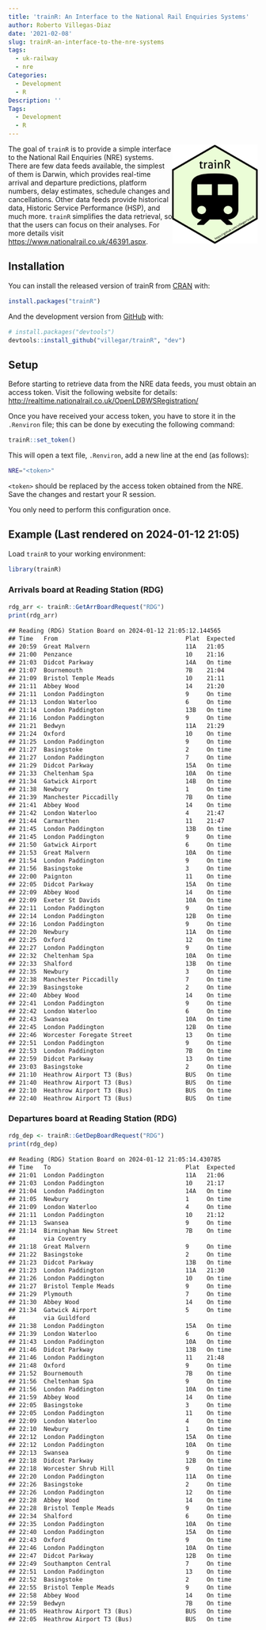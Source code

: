 ```yaml
---
title: 'trainR: An Interface to the National Rail Enquiries Systems'
author: Roberto Villegas-Diaz
date: '2021-02-08'
slug: trainR-an-interface-to-the-nre-systems
tags:
  - uk-railway
  - nre
Categories:
  - Development
  - R
Description: ''
Tags:
  - Development
  - R
---
```


<img src="https://raw.githubusercontent.com/villegar/trainR/main/inst/images/logo.png" alt="logo" align="right" height=200px/>

The goal of `trainR` is to provide a simple interface to the 
National Rail Enquiries (NRE) systems. There are few data feeds 
available, the simplest of them is Darwin, which provides real-time 
arrival and departure predictions, platform numbers, delay estimates, 
schedule changes and cancellations. Other data feeds provide historical 
data, Historic Service Performance (HSP), and much more. `trainR` 
simplifies the data retrieval, so that the users can focus on their 
analyses. For more details visit 
https://www.nationalrail.co.uk/46391.aspx.

## Installation

You can install the released version of trainR from [CRAN](https://CRAN.R-project.org) with:

``` r
install.packages("trainR")
```

And the development version from [GitHub](https://github.com/) with:

``` r
# install.packages("devtools")
devtools::install_github("villegar/trainR", "dev")
```

## Setup
Before starting to retrieve data from the NRE data feeds, you must obtain an access token. 
Visit the following website for details: http://realtime.nationalrail.co.uk/OpenLDBWSRegistration/

Once you have received your access token, you have to store it in the `.Renviron` file; this can be 
done by executing the following command:


```r
trainR::set_token()
```

This will open a text file, `.Renviron`, add a new line at the end (as follows):

```bash
NRE="<token>"
```

`<token>` should be replaced by the access token obtained from the NRE. Save the changes and restart 
your R session.

You only need to perform this configuration once.

## Example (Last rendered on 2024-01-12 21:05)

Load `trainR` to your working environment:

```r
library(trainR)
```

### Arrivals board at Reading Station (RDG)


```r
rdg_arr <- trainR::GetArrBoardRequest("RDG")
print(rdg_arr)
```

```
## Reading (RDG) Station Board on 2024-01-12 21:05:12.144565
## Time   From                                    Plat  Expected
## 20:59  Great Malvern                           11A   21:05
## 21:00  Penzance                                10    21:16
## 21:03  Didcot Parkway                          14A   On time
## 21:07  Bournemouth                             7B    21:04
## 21:09  Bristol Temple Meads                    10    21:11
## 21:11  Abbey Wood                              14    21:20
## 21:11  London Paddington                       9     On time
## 21:13  London Waterloo                         6     On time
## 21:14  London Paddington                       13B   On time
## 21:16  London Paddington                       9     On time
## 21:21  Bedwyn                                  11A   21:29
## 21:24  Oxford                                  10    On time
## 21:25  London Paddington                       9     On time
## 21:27  Basingstoke                             2     On time
## 21:27  London Paddington                       7     On time
## 21:29  Didcot Parkway                          15A   On time
## 21:33  Cheltenham Spa                          10A   On time
## 21:34  Gatwick Airport                         14B   On time
## 21:38  Newbury                                 1     On time
## 21:39  Manchester Piccadilly                   7B    On time
## 21:41  Abbey Wood                              14    On time
## 21:42  London Waterloo                         4     21:47
## 21:44  Carmarthen                              11    21:47
## 21:45  London Paddington                       13B   On time
## 21:45  London Paddington                       9     On time
## 21:50  Gatwick Airport                         6     On time
## 21:53  Great Malvern                           10A   On time
## 21:54  London Paddington                       9     On time
## 21:56  Basingstoke                             3     On time
## 22:00  Paignton                                11    On time
## 22:05  Didcot Parkway                          15A   On time
## 22:09  Abbey Wood                              14    On time
## 22:09  Exeter St Davids                        10A   On time
## 22:11  London Paddington                       9     On time
## 22:14  London Paddington                       12B   On time
## 22:16  London Paddington                       9     On time
## 22:20  Newbury                                 11A   On time
## 22:25  Oxford                                  12    On time
## 22:27  London Paddington                       9     On time
## 22:32  Cheltenham Spa                          10A   On time
## 22:33  Shalford                                13B   On time
## 22:35  Newbury                                 3     On time
## 22:38  Manchester Piccadilly                   7     On time
## 22:39  Basingstoke                             2     On time
## 22:40  Abbey Wood                              14    On time
## 22:41  London Paddington                       9     On time
## 22:42  London Waterloo                         6     On time
## 22:43  Swansea                                 10A   On time
## 22:45  London Paddington                       12B   On time
## 22:46  Worcester Foregate Street               13    On time
## 22:51  London Paddington                       9     On time
## 22:53  London Paddington                       7B    On time
## 22:59  Didcot Parkway                          13    On time
## 23:03  Basingstoke                             2     On time
## 21:10  Heathrow Airport T3 (Bus)               BUS   On time
## 21:40  Heathrow Airport T3 (Bus)               BUS   On time
## 22:10  Heathrow Airport T3 (Bus)               BUS   On time
## 22:40  Heathrow Airport T3 (Bus)               BUS   On time
```

### Departures board at Reading Station (RDG)


```r
rdg_dep <- trainR::GetDepBoardRequest("RDG")
print(rdg_dep)
```

```
## Reading (RDG) Station Board on 2024-01-12 21:05:14.430785
## Time   To                                      Plat  Expected
## 21:01  London Paddington                       11A   21:06
## 21:03  London Paddington                       10    21:17
## 21:04  London Paddington                       14A   On time
## 21:05  Newbury                                 1     On time
## 21:09  London Waterloo                         4     On time
## 21:11  London Paddington                       10    21:12
## 21:13  Swansea                                 9     On time
## 21:14  Birmingham New Street                   7B    On time
##        via Coventry                            
## 21:18  Great Malvern                           9     On time
## 21:22  Basingstoke                             2     On time
## 21:23  Didcot Parkway                          13B   On time
## 21:23  London Paddington                       11A   21:30
## 21:26  London Paddington                       10    On time
## 21:27  Bristol Temple Meads                    9     On time
## 21:29  Plymouth                                7     On time
## 21:30  Abbey Wood                              14    On time
## 21:34  Gatwick Airport                         5     On time
##        via Guildford                           
## 21:38  London Paddington                       15A   On time
## 21:39  London Waterloo                         6     On time
## 21:43  London Paddington                       10A   On time
## 21:46  Didcot Parkway                          13B   On time
## 21:46  London Paddington                       11    21:48
## 21:48  Oxford                                  9     On time
## 21:52  Bournemouth                             7B    On time
## 21:56  Cheltenham Spa                          9     On time
## 21:56  London Paddington                       10A   On time
## 21:59  Abbey Wood                              14    On time
## 22:05  Basingstoke                             3     On time
## 22:05  London Paddington                       11    On time
## 22:09  London Waterloo                         4     On time
## 22:10  Newbury                                 1     On time
## 22:12  London Paddington                       15A   On time
## 22:12  London Paddington                       10A   On time
## 22:13  Swansea                                 9     On time
## 22:18  Didcot Parkway                          12B   On time
## 22:18  Worcester Shrub Hill                    9     On time
## 22:20  London Paddington                       11A   On time
## 22:26  Basingstoke                             2     On time
## 22:26  London Paddington                       12    On time
## 22:28  Abbey Wood                              14    On time
## 22:28  Bristol Temple Meads                    9     On time
## 22:34  Shalford                                6     On time
## 22:35  London Paddington                       10A   On time
## 22:40  London Paddington                       15A   On time
## 22:43  Oxford                                  9     On time
## 22:46  London Paddington                       10A   On time
## 22:47  Didcot Parkway                          12B   On time
## 22:49  Southampton Central                     7     On time
## 22:51  London Paddington                       13    On time
## 22:52  Basingstoke                             2     On time
## 22:55  Bristol Temple Meads                    9     On time
## 22:58  Abbey Wood                              14    On time
## 22:59  Bedwyn                                  7B    On time
## 21:05  Heathrow Airport T3 (Bus)               BUS   On time
## 22:05  Heathrow Airport T3 (Bus)               BUS   On time
```
